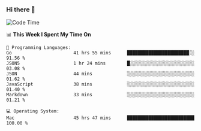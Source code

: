 ### Hi there 👋

<!--
**CrazyCollin/crazycollin** is a ✨ _special_ ✨ repository because its `README.md` (this file) appears on your GitHub profile.

Here are some ideas to get you started:

- 🔭 I’m currently working on ...
- 🌱 I’m currently learning ...
- 👯 I’m looking to collaborate on ...
- 🤔 I’m looking for help with ...
- 💬 Ask me about ...
- 📫 How to reach me: ...
- 😄 Pronouns: ...
- ⚡ Fun fact: ...
-->

<!--START_SECTION:waka-->
![Code Time](http://img.shields.io/badge/Code%20Time-4%2C780%20hrs-blue)

📊 **This Week I Spent My Time On** 

```text
💬 Programming Languages: 
Go                       41 hrs 55 mins      ███████████████████████░░   91.56 % 
JSON5                    1 hr 24 mins        █░░░░░░░░░░░░░░░░░░░░░░░░   03.08 % 
JSON                     44 mins             ░░░░░░░░░░░░░░░░░░░░░░░░░   01.62 % 
JavaScript               38 mins             ░░░░░░░░░░░░░░░░░░░░░░░░░   01.40 % 
Markdown                 33 mins             ░░░░░░░░░░░░░░░░░░░░░░░░░   01.21 % 

💻 Operating System: 
Mac                      45 hrs 47 mins      █████████████████████████   100.00 % 
```


<!--END_SECTION:waka-->
